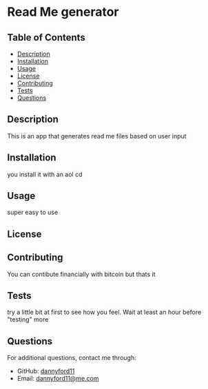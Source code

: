 # Read Me generator

## Table of Contents
- [Description](#description)
- [Installation](#installation)
- [Usage](#usage)
- [License](#license)
- [Contributing](#contributing)
- [Tests](#tests)
- [Questions](#questions)

## Description
This is an app that generates read me files based on user input

## Installation
you install it with an aol cd

## Usage
super easy to use

## License




## Contributing
You can contibute financially with bitcoin but thats it

## Tests
try a little bit at first to see how you feel. Wait at least an hour before "testing" more

## Questions
For additional questions, contact me through:
- GitHub: [dannyford11](https://github.com/dannyford11)
- Email: dannyford11@me.com
